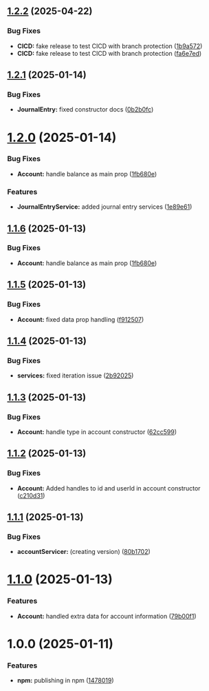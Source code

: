 ## [1.2.2](https://github.com/rafa3127/FinanceSyncJS/compare/v1.2.1...v1.2.2) (2025-04-22)


### Bug Fixes

* **CICD:** fake release to test CICD with branch protection ([1b9a572](https://github.com/rafa3127/FinanceSyncJS/commit/1b9a5728213c1a1c844f5a8f793b99761323ab16))
* **CICD:** fake release to test CICD with branch protection ([fa6e7ed](https://github.com/rafa3127/FinanceSyncJS/commit/fa6e7edc18c381da0e271104f607da21d5d674b6))

## [1.2.1](https://github.com/rafa3127/FinanceSyncJS/compare/v1.2.0...v1.2.1) (2025-01-14)


### Bug Fixes

* **JournalEntry:** fixed constructor docs ([0b2b0fc](https://github.com/rafa3127/FinanceSyncJS/commit/0b2b0fca3b6d16b3acf376d8b670be7b3a72a3e3))

# [1.2.0](https://github.com/rafa3127/FinanceSyncJS/compare/v1.1.5...v1.2.0) (2025-01-14)


### Bug Fixes

* **Account:** handle balance as main prop ([1fb680e](https://github.com/rafa3127/FinanceSyncJS/commit/1fb680e832c47be577a7c04abab3c600b97e8b70))


### Features

* **JournalEntryService:** added journal entry services ([1e89e61](https://github.com/rafa3127/FinanceSyncJS/commit/1e89e61fa050f1a8a005a279ba2762cce0a30d0b))

## [1.1.6](https://github.com/rafa3127/FinanceSyncJS/compare/v1.1.5...v1.1.6) (2025-01-13)


### Bug Fixes

* **Account:** handle balance as main prop ([1fb680e](https://github.com/rafa3127/FinanceSyncJS/commit/1fb680e832c47be577a7c04abab3c600b97e8b70))

## [1.1.5](https://github.com/rafa3127/FinanceSyncJS/compare/v1.1.4...v1.1.5) (2025-01-13)


### Bug Fixes

* **Account:** fixed data prop handling ([f912507](https://github.com/rafa3127/FinanceSyncJS/commit/f912507f852d839adca59c14bbfb4f5d979a53f5))

## [1.1.4](https://github.com/rafa3127/FinanceSyncJS/compare/v1.1.3...v1.1.4) (2025-01-13)


### Bug Fixes

* **services:** fixed iteration issue ([2b92025](https://github.com/rafa3127/FinanceSyncJS/commit/2b92025c302bc68e3aa9942bbaf1407417cf532b))

## [1.1.3](https://github.com/rafa3127/FinanceSyncJS/compare/v1.1.2...v1.1.3) (2025-01-13)


### Bug Fixes

* **Account:** handle type in account constructor ([62cc599](https://github.com/rafa3127/FinanceSyncJS/commit/62cc599a27e85fc37ea915ccaeaed34b27f40402))

## [1.1.2](https://github.com/rafa3127/FinanceSyncJS/compare/v1.1.1...v1.1.2) (2025-01-13)


### Bug Fixes

* **Account:** Added handles to id and userId in account constructor ([c210d31](https://github.com/rafa3127/FinanceSyncJS/commit/c210d3154c03346a80bd5f0c6e2de7c8e135e820))

## [1.1.1](https://github.com/rafa3127/FinanceSyncJS/compare/v1.1.0...v1.1.1) (2025-01-13)


### Bug Fixes

* **accountServicer:** (creating version) ([80b1702](https://github.com/rafa3127/FinanceSyncJS/commit/80b1702997370361a44cb4936343948979a2d362))

# [1.1.0](https://github.com/rafa3127/FinanceSyncJS/compare/v1.0.0...v1.1.0) (2025-01-13)


### Features

* **Account:** handled extra data for account information ([79b00f1](https://github.com/rafa3127/FinanceSyncJS/commit/79b00f1c0e8a7c52298af6e04ca12fff529ae6a8))

# 1.0.0 (2025-01-11)


### Features

* **npm:** publishing in npm ([1478019](https://github.com/rafa3127/FinanceSyncJS/commit/147801911d7da33c707a8bbed3ec3f2d08e38d39))
